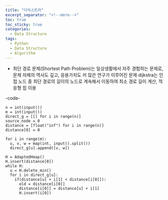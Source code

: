 ```yaml
---
title: "다익스트라"
excerpt_separator: "<!--more-->"
toc: true
toc_sticky: true
categories:
  - Data Structure
tags:
  - Python
  - Data Structure
  - Algorithm
---
```


- 최단 경로 문제(Shortest Path Problem)는 일상생활에서 자주 경험하는 문제로, 문제 자체의 역사도 깊고, 응용가치도 커 많은 연구가 이루어진 문제
  dijkstra는 인접 노드 중 최단 경로의 길이의 노드로 계속해서 이동하여 최소 경로 길이 계산, 적응형 힙 이용

-code-

```
n = int(input())
m = int(input())
direct_g = [[] for i in range(n)]
source_node = 0
distance = [float("inf") for i in range(n)]
distance[0] = 0

for i in range(m):
  u, v, w = map(int, input().split())
  direct_g[u].append([v, w])

H = AdaptedHeap()
H.insert(distance[0])
while H:
  u = H.delete_min()
  for i in direct_g[u]:
    if(distance[u] + i[1] < distance[i[0]]):
      old = distance[i[0]]
      distance[i[0]] = distance[u] + i[1]
      H.insert(i[0])
```
